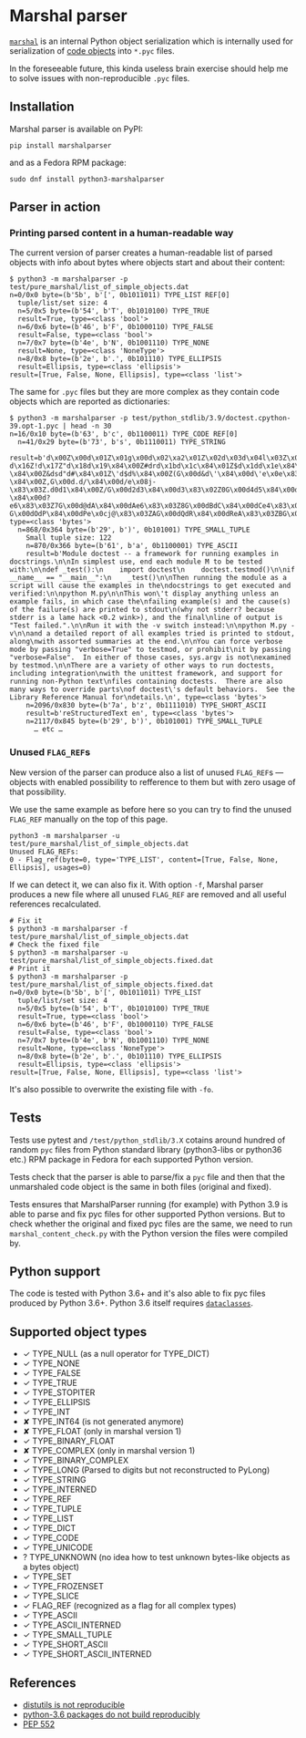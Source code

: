 # Marshal parser

[`marshal`](https://docs.python.org/3/library/marshal.html)
is an internal Python object serialization which is internally used
for serialization of [code objects](https://docs.python.org/3/c-api/code.html) into `*.pyc` files.

In the foreseeable future, this kinda useless brain exercise should
help me to solve issues with non-reproducible `.pyc` files.

## Installation

Marshal parser is available on PyPI:

```
pip install marshalparser
```

and as a Fedora RPM package:

```
sudo dnf install python3-marshalparser
```

## Parser in action

### Printing parsed content in a human-readable way

The current version of parser creates a human-readable list of parsed objects
with info about bytes where objects start and about their content:

```
$ python3 -m marshalparser -p test/pure_marshal/list_of_simple_objects.dat
n=0/0x0 byte=(b'5b', b'[', 0b1011011) TYPE_LIST REF[0]
  tuple/list/set size: 4
  n=5/0x5 byte=(b'54', b'T', 0b1010100) TYPE_TRUE
  result=True, type=<class 'bool'>
  n=6/0x6 byte=(b'46', b'F', 0b1000110) TYPE_FALSE
  result=False, type=<class 'bool'>
  n=7/0x7 byte=(b'4e', b'N', 0b1001110) TYPE_NONE
  result=None, type=<class 'NoneType'>
  n=8/0x8 byte=(b'2e', b'.', 0b101110) TYPE_ELLIPSIS
  result=Ellipsis, type=<class 'ellipsis'>
result=[True, False, None, Ellipsis], type=<class 'list'>
```

The same for `.pyc` files but they are more complex as they contain code objects which are reported as dictionaries:

```
$ python3 -m marshalparser -p test/python_stdlib/3.9/doctest.cpython-39.opt-1.pyc | head -n 30
n=16/0x10 byte=(b'63', b'c', 0b1100011) TYPE_CODE REF[0]
  n=41/0x29 byte=(b'73', b's', 0b1110011) TYPE_STRING
  result=b'd\x00Z\x00d\x01Z\x01g\x00d\x02\xa2\x01Z\x02d\x03d\x04l\x03Z\x03d\x03d\x04l\x04Z\x04d\x03d\x04l\x05Z\x05d\x03d\x04l\x06Z\x06d\x03d\x04l\x07Z\x07d\x03d\x04l\x08Z\x08d\x03d\x04l\tZ\td\x03d\x04l\nZ\nd\x03d\x04l\x0bZ\x0bd\x03d\x04l\x0cZ\x0cd\x03d\x05l\rm\x0eZ\x0e\x01\x00d\x03d\x06l\x0fm\x10Z\x10\x01\x00e\x10d\x07d\x08\x83\x02Z\x11i\x00Z\x12d\td\n\x84\x00Z\x13e\x13d\x0b\x83\x01Z\x14e\x13d\x0c\x83\x01Z\x15e\x13d\r\x83\x01Z\x16e\x13d\x0e\x83\x01Z\x17e\x13d\x0f\x83\x01Z\x18e\x13d\x10\x83\x01Z\x19e\x14e\x15B\x00e\x16B\x00e\x17B\x00e\x18B\x00e\x19B\x00Z\x1ae\x13d\x11\x83\x01Z\x1be\x13d\x12\x83\x01Z\x1ce\x13d\x13\x83\x01Z\x1de\x13d\x14\x83\x01Z\x1ee\x13d\x15\x83\x01Z\x1fe\x1be\x1cB\x00e\x1dB\x00e\x1eB\x00e\x1fB\x00Z d\x16Z!d\x17Z"d\x18d\x19\x84\x00Z#drd\x1bd\x1c\x84\x01Z$d\x1dd\x1e\x84\x00Z%d\x1fd \x84\x00Z&dsd"d#\x84\x01Z\'d$d%\x84\x00Z(G\x00d&d\'\x84\x00d\'e\x0e\x83\x03Z)d(d)\x84\x00Z*d*d+\x84\x00Z+d,d-\x84\x00Z,G\x00d.d/\x84\x00d/e\x08j-\x83\x03Z.d0d1\x84\x00Z/G\x00d2d3\x84\x00d3\x83\x02Z0G\x00d4d5\x84\x00d5\x83\x02Z1G\x00d6d7\x84\x00d7\x83\x02Z2G\x00d8d9\x84\x00d9\x83\x02Z3G\x00d:d;\x84\x00d;\x83\x02Z4G\x00d<d=\x84\x00d=\x83\x02Z5G\x00d>d?\x84\x00d?e6\x83\x03Z7G\x00d@dA\x84\x00dAe6\x83\x03Z8G\x00dBdC\x84\x00dCe4\x83\x03Z9d\x04a:dtdFdG\x84\x01Z;dDd\x04d\x04d\x04d\x04dDd\x03d\x04dEe2\x83\x00d\x04f\x0bdHdI\x84\x01Z<dudKdL\x84\x01Z=d\x03a>dMdN\x84\x00Z?G\x00dOdP\x84\x00dPe\x0cj@\x83\x03ZAG\x00dQdR\x84\x00dReA\x83\x03ZBG\x00dSdT\x84\x00dTe\x0cjC\x83\x03ZDdvdUdV\x84\x01ZEG\x00dWdX\x84\x00dXeA\x83\x03ZFdDd\x04d\x04e2\x83\x00d\x04f\x05dYdZ\x84\x01ZGd[d\\\x84\x00ZHd]d^\x84\x00ZId_d`\x84\x00ZJdwdadb\x84\x01ZKdxdcdd\x84\x01ZLdydedf\x84\x01ZMG\x00dgdh\x84\x00dh\x83\x02ZNeNdidjdkdldmdn\x9c\x06ZOdodp\x84\x00ZPeQdqk\x02\x90\x03r2e\n\xa0ReP\x83\x00\xa1\x01\x01\x00d\x04S\x00', type=<class 'bytes'>
  n=868/0x364 byte=(b'29', b')', 0b101001) TYPE_SMALL_TUPLE
    Small tuple size: 122
    n=870/0x366 byte=(b'61', b'a', 0b1100001) TYPE_ASCII
    result=b'Module doctest -- a framework for running examples in docstrings.\n\nIn simplest use, end each module M to be tested with:\n\ndef _test():\n    import doctest\n    doctest.testmod()\n\nif __name__ == "__main__":\n    _test()\n\nThen running the module as a script will cause the examples in the\ndocstrings to get executed and verified:\n\npython M.py\n\nThis won\'t display anything unless an example fails, in which case the\nfailing example(s) and the cause(s) of the failure(s) are printed to stdout\n(why not stderr? because stderr is a lame hack <0.2 wink>), and the final\nline of output is "Test failed.".\n\nRun it with the -v switch instead:\n\npython M.py -v\n\nand a detailed report of all examples tried is printed to stdout, along\nwith assorted summaries at the end.\n\nYou can force verbose mode by passing "verbose=True" to testmod, or prohibit\nit by passing "verbose=False".  In either of those cases, sys.argv is not\nexamined by testmod.\n\nThere are a variety of other ways to run doctests, including integration\nwith the unittest framework, and support for running non-Python text\nfiles containing doctests.  There are also many ways to override parts\nof doctest\'s default behaviors.  See the Library Reference Manual for\ndetails.\n', type=<class 'bytes'>
    n=2096/0x830 byte=(b'7a', b'z', 0b1111010) TYPE_SHORT_ASCII
    result=b'reStructuredText en', type=<class 'bytes'>
    n=2117/0x845 byte=(b'29', b')', 0b101001) TYPE_SMALL_TUPLE
      … etc …
```

### Unused `FLAG_REF`s

New version of the parser can produce also a list of unused `FLAG_REF`s — objects with
enabled possibility to refference to them but with zero usage of that possibility.

We use the same example as before here so you can try to find the unused `FLAG_REF`
manually on the top of this page.

```
python3 -m marshalparser -u test/pure_marshal/list_of_simple_objects.dat
Unused FLAG_REFs:
0 - Flag_ref(byte=0, type='TYPE_LIST', content=[True, False, None, Ellipsis], usages=0)
```

If we can detect it, we can also fix it. With option `-f`, Marshal parser produces a new
file where all unused `FLAG_REF` are removed and all useful references recalculated.

```
# Fix it
$ python3 -m marshalparser -f test/pure_marshal/list_of_simple_objects.dat
# Check the fixed file
$ python3 -m marshalparser -u test/pure_marshal/list_of_simple_objects.fixed.dat
# Print it
$ python3 -m marshalparser -p test/pure_marshal/list_of_simple_objects.fixed.dat
n=0/0x0 byte=(b'5b', b'[', 0b1011011) TYPE_LIST
  tuple/list/set size: 4
  n=5/0x5 byte=(b'54', b'T', 0b1010100) TYPE_TRUE
  result=True, type=<class 'bool'>
  n=6/0x6 byte=(b'46', b'F', 0b1000110) TYPE_FALSE
  result=False, type=<class 'bool'>
  n=7/0x7 byte=(b'4e', b'N', 0b1001110) TYPE_NONE
  result=None, type=<class 'NoneType'>
  n=8/0x8 byte=(b'2e', b'.', 0b101110) TYPE_ELLIPSIS
  result=Ellipsis, type=<class 'ellipsis'>
result=[True, False, None, Ellipsis], type=<class 'list'>
```

It's also possible to overwrite the existing file with `-fo`.

## Tests

Tests use pytest and `/test/python_stdlib/3.X` cotains around hundred of random `pyc` files from Python standard library
(python3-libs or python36 etc.) RPM package in Fedora for each supported Python version.

Tests check that the parser is able to parse/fix a `pyc` file and then that the unmarshaled code object is the same
in both files (original and fixed).

Tests ensures that MarshalParser running (for example) with Python 3.9 is able to parse and fix pyc files for other supported
Python versions. But to check whether the original and fixed pyc files are the same, we need to run `marshal_content_check.py`
with the Python version the files were compiled by.

## Python support

The code is tested with Python 3.6+ and it's also able to fix pyc files produced by Python 3.6+.
Python 3.6 itself requires [`dataclasses`](https://pypi.org/project/dataclasses/).

## Supported object types

* ✓ TYPE_NULL (as a null operator for TYPE_DICT)
* ✓ TYPE_NONE
* ✓ TYPE_FALSE
* ✓ TYPE_TRUE
* ✓ TYPE_STOPITER
* ✓ TYPE_ELLIPSIS
* ✓ TYPE_INT
* ✘ TYPE_INT64 (is not generated anymore)
* ✘ TYPE_FLOAT (only in marshal version 1)
* ✓ TYPE_BINARY_FLOAT
* ✘ TYPE_COMPLEX (only in marshal version 1)
* ✓ TYPE_BINARY_COMPLEX
* ✓ TYPE_LONG (Parsed to digits but not reconstructed to PyLong)
* ✓ TYPE_STRING
* ✓ TYPE_INTERNED
* ✓ TYPE_REF
* ✓ TYPE_TUPLE
* ✓ TYPE_LIST
* ✓ TYPE_DICT
* ✓ TYPE_CODE
* ✓ TYPE_UNICODE
* ? TYPE_UNKNOWN (no idea how to test unknown bytes-like objects as a bytes object)
* ✓ TYPE_SET
* ✓ TYPE_FROZENSET
* ✓ TYPE_SLICE
* ✓ FLAG_REF (recognized as a flag for all complex types)
* ✓ TYPE_ASCII
* ✓ TYPE_ASCII_INTERNED
* ✓ TYPE_SMALL_TUPLE
* ✓ TYPE_SHORT_ASCII
* ✓ TYPE_SHORT_ASCII_INTERNED

## References

* [distutils is not reproducible](https://bugs.python.org/issue34033)
* [python-3.6 packages do not build reproducibly](https://bugzilla.opensuse.org/show_bug.cgi?id=1049186)
* [PEP 552](https://www.python.org/dev/peps/pep-0552/)
